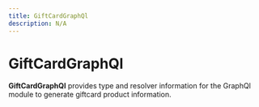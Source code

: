 ```yaml
---
title: GiftCardGraphQl
description: N/A
---
```


# GiftCardGraphQl

**GiftCardGraphQl** provides type and resolver information for the GraphQl module
to generate giftcard product information.
